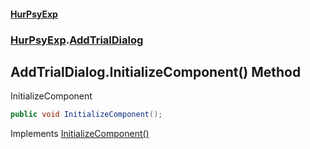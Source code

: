 #### [HurPsyExp](index.md 'index')
### [HurPsyExp](HurPsyExp.md 'HurPsyExp').[AddTrialDialog](HurPsyExp.AddTrialDialog.md 'HurPsyExp.AddTrialDialog')

## AddTrialDialog.InitializeComponent() Method

InitializeComponent

```csharp
public void InitializeComponent();
```

Implements [InitializeComponent()](https://docs.microsoft.com/en-us/dotnet/api/System.Windows.Markup.IComponentConnector.InitializeComponent 'System.Windows.Markup.IComponentConnector.InitializeComponent')